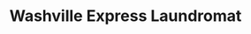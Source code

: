 ---
title: "Washville Express Laundromat"
url: /cleveland/washville-express-laundromat/
shop: Wäscherei
---